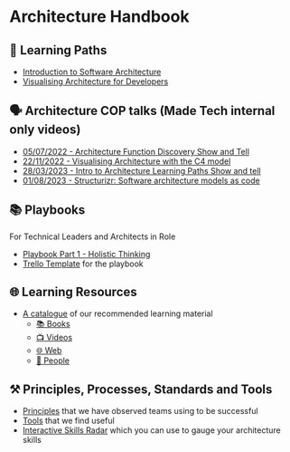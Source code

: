 # Architecture Handbook
## 🏫 Learning Paths
- [Introduction to Software Architecture](learning_paths/introduction_to_software_architecture.md)
- [Visualising Architecture for Developers](learning_paths/visualising_architecture/1_why_visualise.md)

## 🗣️ Architecture COP talks (Made Tech internal only videos)
- [05/07/2022 - Architecture Function Discovery Show and Tell](https://drive.google.com/file/d/1Qk7DCHTXl_kxSt75-cjXpx6T0aYeuwSo/view?usp=sharing)
- [22/11/2022 - Visualising Architecture with the C4 model](https://drive.google.com/file/d/14R3OpBbcN0xbU_XeQQfG7ocehkw_U0w3/view)
- [28/03/2023 - Intro to Architecture Learning Paths Show and tell](https://drive.google.com/open?id=1vLe46uk2GHBQvl8khTwDhmXAZ7nw51wb)
- [01/08/2023 - Structurizr: Software architecture models as code](https://drive.google.com/file/d/1mJ2TpHPmiwDel0GhoIQdVv87cXfTwLCf/view)

## 📚 Playbooks
For Technical Leaders and Architects in Role

- [Playbook Part 1 - Holistic Thinking](https://docs.google.com/presentation/d/1RwBxzT37oZNXWZzJBgZ9e-IzXfYOlf7FnGIPdjEZV-Q/edit?usp=sharing)
- [Trello Template](https://trello.com/b/YIcVgWde/architecture-playbook-template) for the playbook

## 🌐 Learning Resources
- [A catalogue](resources.md) of our recommended learning material
   - [📚 Books](resources.md#books)
   - [📺 Videos](resources.md#videos)
   - [🌐 Web](resources.md#web)
   - [💁 People](resources.md#people)

## ⚒️ Principles, Processes, Standards and Tools
- [Principles](principles.md) that we have observed teams using to be successful
- [Tools](principles/tools.md) that we find useful
- [Interactive Skills Radar](https://madetech.github.io/skills-radar-prototype/) which you can use to gauge your architecture skills
